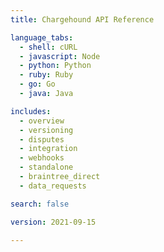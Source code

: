 ```yaml
---
title: Chargehound API Reference

language_tabs:
  - shell: cURL
  - javascript: Node
  - python: Python
  - ruby: Ruby
  - go: Go
  - java: Java

includes:
  - overview
  - versioning
  - disputes
  - integration
  - webhooks
  - standalone
  - braintree_direct
  - data_requests

search: false

version: 2021-09-15

---
```

